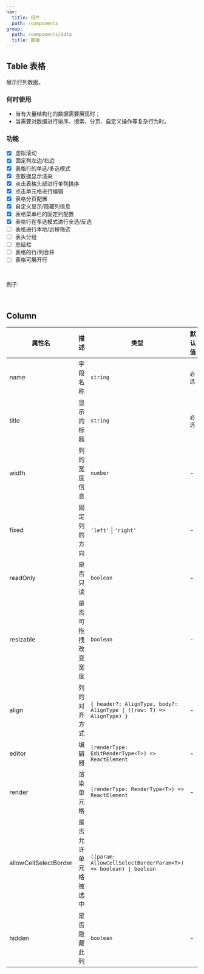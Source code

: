 ```yaml
---
nav:
  title: 组件
  path: /components
group:
  path: /components/data
  title: 数据
---
```


## Table 表格

展示行列数据。

### 何时使用

- 当有大量结构化的数据需要展现时；
- 当需要对数据进行排序、搜索、分页、自定义操作等复杂行为时。

### 功能

- [x] 虚拟滚动
- [x] 固定列左边/右边
- [x] 表格行的单选/多选模式
- [x] 空数据显示渲染
- [x] 点击表格头部进行单列排序
- [x] 点击单元格进行编辑
- [x] 表格分页配置
- [x] 自定义显示/隐藏列信息
- [x] 表格菜单栏的固定列配置
- [x] 表格行在多选模式进行全选/反选
- [ ] 表格进行本地/远程筛选
- [ ] 表头分组
- [ ] 总结栏
- [ ] 表格的行/列合并
- [ ] 表格可展开行

<br />

例子:

<code src="./__demo__/simple.tsx"></code>

<code src="./__demo__/selectRow.tsx"></code>

<code src="./__demo__/pagination.tsx"></code>

<code src="./__demo__/row-edit.tsx"></code>

<code src="./__demo__/sort.tsx"></code>

<code src="./__demo__/emptyRows.tsx"></code>

<code src="./__demo__/virtualscroll.tsx"></code>

<br />

<API></API>

## Column

| 属性名                | 描述                 | 类型                                                                  | 默认值 |
| --------------------- | -------------------- | --------------------------------------------------------------------- | ------ |
| name                  | 字段名称             | `string`                                                              | `必选` |
| title                 | 显示的标题           | `string`                                                              | `必选` |
| width                 | 列的宽度信息         | `number`                                                              | -      |
| fixed                 | 固定列的方向         | `'left'` \| `'right'`                                                 | -      |
| readOnly              | 是否只读             | `boolean`                                                             | -      |
| resizable             | 是否可拖拽改变宽度   | `boolean`                                                             | -      |
| align                 | 列的对齐方式         | `{ header?: AlignType, body?: AlignType \| ((row: T) => AlignType) }` | -      |
| editor                | 编辑器               | `(renderType: EditRenderType<T>) => ReactElement`                     | -      |
| render                | 渲染单元格           | `(renderType: RenderType<T>) => ReactElement`                         | -      |
| allowCellSelectBorder | 是否允许单元格被选中 | `((param: AllowCellSelectBorderParam<T>) => boolean) \| boolean`      |
| hidden                | 是否隐藏此列         | `boolean`                                                             | -      |
